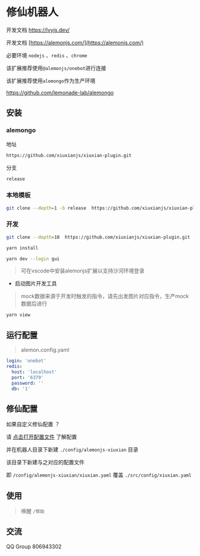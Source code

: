 # 修仙机器人

开发文档 https://lvyjs.dev/

开发文档 [https://alemonjs.com/](https://alemonjs.com/)

必要环境 `nodejs` 、`redis` 、`chrome`

该扩展推荐使用`@alemonjs/onebot`进行连接

该扩展推荐使用`alemongo`作为生产环境

https://github.com/lemonade-lab/alemongo

## 安装

### alemongo

地址

```sh
https://github.com/xiuxianjs/xiuxian-plugin.git
```

分支

```sh
release
```

### 本地模板

```sh
git clone --depth=1 -b release  https://github.com/xiuxianjs/xiuxian-plugin.git ./packages/xiuxian-plugin
```

### 开发

```sh
git clone --depth=10  https://github.com/xiuxianjs/xiuxian-plugin.git
```

```sh
yarn install
```

```sh
yarn dev --login gui
```

> 可在vscode中安装alemonjs扩展以支持沙河环境登录

- 启动图片开发工具

> mock数据来源于开发时触发的指令，请先出发图片对应指令，生产mock数据后进行

```sh
yarn view
```

## 运行配置

> alemon.config.yaml

```yaml
login: 'onebot'
redis:
  host: 'localhost'
  port: '6379'
  password: ''
  db: '1'
```

## 修仙配置

如果自定义修仙配置 ？

请 [点击打开配置文件](./src/config/xiuxian.yaml) 了解配置

并在机器人目录下新建 `./config/alemonjs-xiuxian` 目录

该目录下新建与之对应的配置文件

即 `/config/alemonjs-xiuxian/xiuxian.yaml` 覆盖 `./src/config/xiuxian.yaml`

## 使用

> 唤醒 `/帮助`

## 交流

QQ Group 806943302
